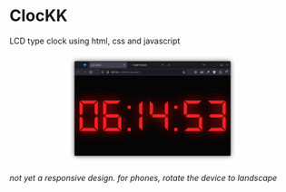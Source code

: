 # ClocKK
LCD type clock using html, css and javascript

<center><img src="assets/screenshot.png" width="60%"></center>

<i>not yet a responsive design. for phones, rotate the device to landscape</i>